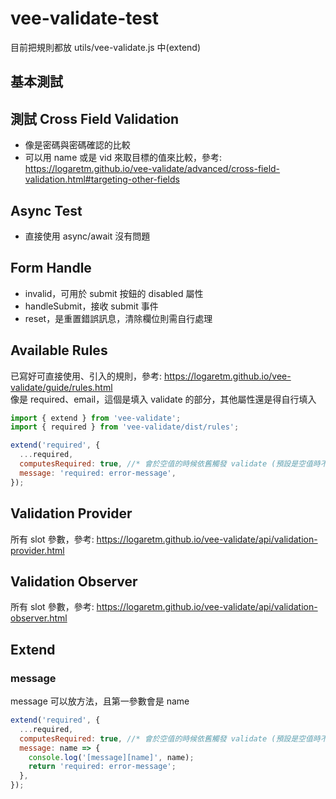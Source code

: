 # vee-validate-test

目前把規則都放 utils/vee-validate.js 中(extend)

## 基本測試

## 測試 Cross Field Validation

- 像是密碼與密碼確認的比較
- 可以用 name 或是 vid 來取目標的值來比較，參考: https://logaretm.github.io/vee-validate/advanced/cross-field-validation.html#targeting-other-fields

## Async Test

- 直接使用 async/await 沒有問題

## Form Handle

- invalid，可用於 submit 按鈕的 disabled 屬性
- handleSubmit，接收 submit 事件
- reset，是重置錯誤訊息，清除欄位則需自行處理

## Available Rules

已寫好可直接使用、引入的規則，參考: https://logaretm.github.io/vee-validate/guide/rules.html  
像是 required、email，這個是填入 validate 的部分，其他屬性還是得自行填入

```js
import { extend } from 'vee-validate';
import { required } from 'vee-validate/dist/rules';

extend('required', {
  ...required,
  computesRequired: true, //* 會於空值的時候依舊觸發 validate (預設是空值時不會)
  message: 'required: error-message',
});
```

## Validation Provider

所有 slot 參數，參考: https://logaretm.github.io/vee-validate/api/validation-provider.html

## Validation Observer

所有 slot 參數，參考: https://logaretm.github.io/vee-validate/api/validation-observer.html

## Extend

### message

message 可以放方法，且第一參數會是 name

```js
extend('required', {
  ...required,
  computesRequired: true, //* 會於空值的時候依舊觸發 validate (預設是空值時不會)
  message: name => {
    console.log('[message][name]', name);
    return 'required: error-message';
  },
});
```

